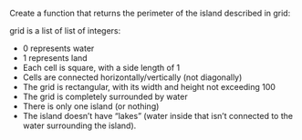 Create a function that returns the perimeter of the island described in grid:

grid is a list of list of integers:
* 0 represents water
* 1 represents land
* Each cell is square, with a side length of 1
* Cells are connected horizontally/vertically (not diagonally)
* The grid is rectangular, with its width and height not exceeding 100
* The grid is completely surrounded by water
* There is only one island (or nothing)
* The island doesn’t have “lakes” (water inside that isn’t connected to the water surrounding the island).